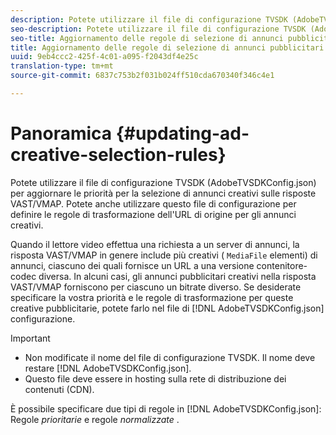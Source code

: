 ```yaml
---
description: Potete utilizzare il file di configurazione TVSDK (AdobeTVSDKConfig.json) per aggiornare le priorità per la selezione di annunci creativi sulle risposte VAST/VMAP. Potete anche utilizzare questo file di configurazione per definire le regole di trasformazione dell'URL di origine per gli annunci creativi.
seo-description: Potete utilizzare il file di configurazione TVSDK (AdobeTVSDKConfig.json) per aggiornare le priorità per la selezione di annunci creativi sulle risposte VAST/VMAP. Potete anche utilizzare questo file di configurazione per definire le regole di trasformazione dell'URL di origine per gli annunci creativi.
seo-title: Aggiornamento delle regole di selezione di annunci pubblicitari
title: Aggiornamento delle regole di selezione di annunci pubblicitari
uuid: 9eb4ccc2-425f-4c01-a095-f2043df4e25c
translation-type: tm+mt
source-git-commit: 6837c753b2f031b024ff510cda670340f346c4e1

---
```



# Panoramica {#updating-ad-creative-selection-rules}

Potete utilizzare il file di configurazione TVSDK (AdobeTVSDKConfig.json) per aggiornare le priorità per la selezione di annunci creativi sulle risposte VAST/VMAP. Potete anche utilizzare questo file di configurazione per definire le regole di trasformazione dell&#39;URL di origine per gli annunci creativi.

Quando il lettore video effettua una richiesta a un server di annunci, la risposta VAST/VMAP in genere include più creativi ( `MediaFile` elementi) di annunci, ciascuno dei quali fornisce un URL a una versione contenitore-codec diversa. In alcuni casi, gli annunci pubblicitari creativi nella risposta VAST/VMAP forniscono per ciascuno un bitrate diverso. Se desiderate specificare la vostra priorità e le regole di trasformazione per queste creative pubblicitarie, potete farlo nel file di [!DNL AdobeTVSDKConfig.json] configurazione.

>[!IMPORTANT]
>
>* Non modificate il nome del file di configurazione TVSDK. Il nome deve restare [!DNL AdobeTVSDKConfig.json].
>* Questo file deve essere in hosting sulla rete di distribuzione dei contenuti (CDN).
>



È possibile specificare due tipi di regole in [!DNL AdobeTVSDKConfig.json]: Regole *prioritarie* e regole *normalizzate* .
